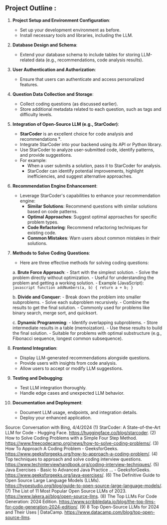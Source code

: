 ## Project Outline :

1. **Project Setup and Environment Configuration**:
    - Set up your development environment as before.
    - Install necessary tools and libraries, including the LLM.

2. **Database Design and Schema**:
    - Extend your database schema to include tables for storing LLM-related data (e.g., recommendations, code analysis results).

3. **User Authentication and Authorization**:
    - Ensure that users can authenticate and access personalized features.

4. **Question Data Collection and Storage**:
    - Collect coding questions (as discussed earlier).
    - Store additional metadata related to each question, such as tags and difficulty levels.

5. **Integration of Open-Source LLM (e.g., StarCoder)**:
    - **StarCoder** is an excellent choice for code analysis and recommendations ⁵.
    - Integrate StarCoder into your backend using its API or Python library.
    - Use StarCoder to analyze user-submitted code, identify patterns, and provide suggestions.
    - For example:
        - When a user submits a solution, pass it to StarCoder for analysis.
        - StarCoder can identify potential improvements, highlight inefficiencies, and suggest alternative approaches.

6. **Recommendation Engine Enhancement**:
    - Leverage StarCoder's capabilities to enhance your recommendation engine:
        - **Similar Solutions**: Recommend questions with similar solutions based on code patterns.
        - **Optimal Approaches**: Suggest optimal approaches for specific problem types.
        - **Code Refactoring**: Recommend refactoring techniques for existing code.
        - **Common Mistakes**: Warn users about common mistakes in their solutions.

7. **Methods to Solve Coding Questions**:
    - Here are three effective methods for solving coding questions:

    a. **Brute Force Approach**:
        - Start with the simplest solution.
        - Solve the problem directly without optimization.
        - Useful for understanding the problem and getting a working solution.
        - Example (JavaScript):
          ```javascript
          function addNumbers(a, b) {
              return a + b;
          }
          ```

    b. **Divide and Conquer**:
        - Break down the problem into smaller subproblems.
        - Solve each subproblem recursively.
        - Combine the results to get the final solution.
        - Commonly used for problems like binary search, merge sort, and quicksort.

    c. **Dynamic Programming**:
        - Identify overlapping subproblems.
        - Store intermediate results in a table (memoization).
        - Use these results to build the final solution.
        - Suitable for problems with optimal substructure (e.g., Fibonacci sequence, longest common subsequence).

8. **Frontend Integration**:
    - Display LLM-generated recommendations alongside questions.
    - Provide users with insights from code analysis.
    - Allow users to accept or modify LLM suggestions.

9. **Testing and Debugging**:
    - Test LLM integration thoroughly.
    - Handle edge cases and unexpected LLM behavior.

10. **Documentation and Deployment**:
    - Document LLM usage, endpoints, and integration details.
    - Deploy your enhanced application.

Source: Conversation with Bing, 4/4/2024
(1) StarCoder: A State-of-the-Art LLM for Code - Hugging Face. https://huggingface.co/blog/starcoder.
(2) How to Solve Coding Problems with a Simple Four Step Method. https://www.freecodecamp.org/news/how-to-solve-coding-problems/.
(3) How To Approach A Coding Problem - GeeksforGeeks. https://www.geeksforgeeks.org/how-to-approach-a-coding-problem/.
(4) Top techniques to approach and solve coding interview questions. https://www.techinterviewhandbook.org/coding-interview-techniques/.
(5) Java Exercises - Basic to Advanced Java Practice ... - GeeksforGeeks. https://www.geeksforgeeks.org/java-exercises/.
(6) The Definitive Guide to Open Source Large Language Models (LLMs). https://hypestudio.org/blog/guide-to-open-source-large-language-models/.
(7) The List of 11 Most Popular Open Source LLMs of 2023. https://www.lakera.ai/blog/open-source-llms.
(8) The Top LLMs For Code Generation: 2024 Edition. https://www.scribbledata.io/blog/the-top-llms-for-code-generation-2024-edition/.
(9) 8 Top Open-Source LLMs for 2024 and Their Uses | DataCamp. https://www.datacamp.com/blog/top-open-source-llms.
